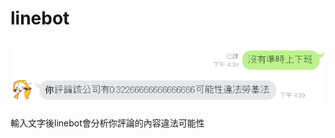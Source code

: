 # linebot

![image](https://github.com/raccoon831012/linebot/blob/master/%E5%9C%96%E7%89%871.png)



輸入文字後linebot會分析你評論的內容違法可能性
